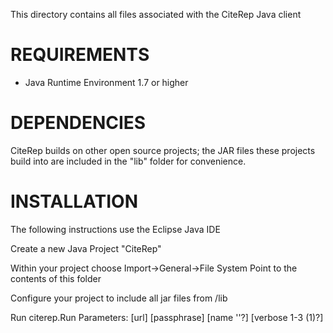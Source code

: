 This directory contains all files associated with the CiteRep Java client

REQUIREMENTS
============
* Java Runtime Environment 1.7 or higher

DEPENDENCIES
============
CiteRep builds on other open source projects; the JAR files these projects
build into are included in the "lib" folder for convenience.

INSTALLATION
============
The following instructions use the Eclipse Java IDE

Create a new Java Project "CiteRep"

Within your project choose Import->General->File System
Point to the contents of this folder

Configure your project to include all jar files from /lib

Run citerep.Run
Parameters: [url] [passphrase] [name ''?] [verbose 1-3 (1)?]